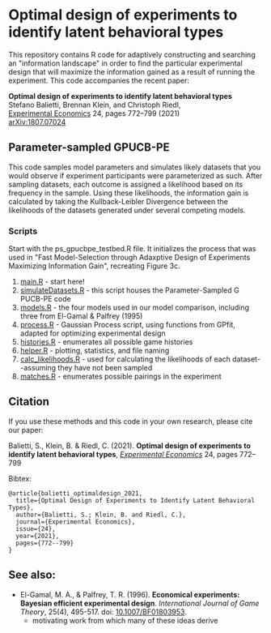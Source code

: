 # Optimal design of experiments to identify latent behavioral types

This repository contains R code for adaptively constructing and searching an "information landscape" in order to find the particular experimental design that will maximize the information gained as a result of running the experiment. This code accompanies the recent paper:

**Optimal design of experiments to identify latent behavioral types**\
Stefano Balietti, Brennan Klein, and Christoph Riedl, \
[Experimental Economics](https://link.springer.com/article/10.1007%2Fs10683-020-09680-w) 24, pages 772–799 (2021)\
[arXiv:1807.07024](https://arxiv.org/abs/1807.07024)

## Parameter-sampled GPUCB-PE

This code samples model parameters and simulates likely datasets that you would
observe if experiment participants were parameterized as such. After sampling
datasets, each outcome is assigned a likelihood based on its frequency in the
sample. Using these likelihoods, the information gain is calculated by taking
the Kullback-Leibler Divergence between the likelihoods of the datasets
generated under several competing models.  

### Scripts

Start with the ps_gpucbpe_testbed.R file. It initializes the process that was
used in "Fast Model-Selection through Adaxptive Design of Experiments Maximizing
Information Gain", recreating Figure 3c.

1. [main.R](https://github.com/shakty/optimal-design/blob/master/R_CODE/main.R) - start here!
2. [simulateDatasets.R](https://github.com/shakty/optimal-design/blob/master/R_CODE/simulateDatasets.R) - this script houses the Parameter-Sampled G
PUCB-PE code
3. [models.R](https://github.com/shakty/optimal-design/blob/master/R_CODE/models.R) - the four models used in our model comparison,
including three from El-Gamal & Palfrey (1995)
4. [process.R](https://github.com/shakty/optimal-design/blob/master/R_CODE/process.R) - Gaussian Process script, using functions from GPfit,
adapted for optimizing experimental design
5. [histories.R](https://github.com/shakty/optimal-design/blob/master/R_CODE/histories.R) - enumerates all possible game histories
6. [helper.R](https://github.com/shakty/optimal-design/blob/master/R_CODE/helper.R) - plotting, statistics, and file naming
7. [calc_likelihoods.R](https://github.com/shakty/optimal-design/blob/master/R_CODE/calc_likelihoods.R) - used for calculating the likelihoods of each
dataset--assuming they have not been sampled
8. [matches.R](https://github.com/shakty/optimal-design/blob/master/matches.R) - enumerates possible pairings in the experiment


## Citation   <a name="citation"/>

If you use these methods and this code in your own research,
please cite our paper:

Balietti, S., Klein, B. & Riedl, C. (2021). **Optimal design of experiments to identify latent behavioral types**, _[Experimental Economics](https://link.springer.com/article/10.1007%2Fs10683-020-09680-w)_ 24, pages 772–799


Bibtex:
```text
@article{balietti_optimaldesign_2021,
  title={Optimal Design of Experiments to Identify Latent Behavioral Types},
  author={Balietti, S.; Klein, B. and Riedl, C.},
  journal={Experimental Economics},
  issue={24},
  year={2021},
  pages={772--799}
}
```

## See also:

* El-Gamal, M. A., & Palfrey, T. R. (1996). **Economical experiments: Bayesian
efficient experimental design**. *International Journal of Game Theory*, 25(4),
495-517. doi: [10.1007/BF01803953](https://link.springer.com/article/10.1007/BF01803953).
    + motivating work from which many of these ideas derive
